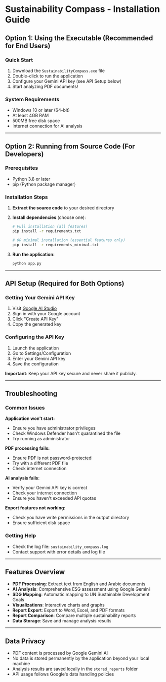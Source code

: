 # Sustainability Compass - Installation Guide

## Option 1: Using the Executable (Recommended for End Users)

### Quick Start
1. Download the `SustainabilityCompass.exe` file
2. Double-click to run the application
3. Configure your Gemini API key (see API Setup below)
4. Start analyzing PDF documents!

### System Requirements
- Windows 10 or later (64-bit)
- At least 4GB RAM
- 500MB free disk space
- Internet connection for AI analysis

---

## Option 2: Running from Source Code (For Developers)

### Prerequisites
- Python 3.8 or later
- pip (Python package manager)

### Installation Steps

1. **Extract the source code** to your desired directory

2. **Install dependencies** (choose one):
   ```bash
   # Full installation (all features)
   pip install -r requirements.txt
   
   # OR minimal installation (essential features only)
   pip install -r requirements_minimal.txt
   ```

3. **Run the application**:
   ```bash
   python app.py
   ```

---

## API Setup (Required for Both Options)

### Getting Your Gemini API Key
1. Visit [Google AI Studio](https://makersuite.google.com/app/apikey)
2. Sign in with your Google account
3. Click "Create API Key"
4. Copy the generated key

### Configuring the API Key
1. Launch the application
2. Go to Settings/Configuration
3. Enter your Gemini API key
4. Save the configuration

**Important**: Keep your API key secure and never share it publicly.

---

## Troubleshooting

### Common Issues

**Application won't start:**
- Ensure you have administrator privileges
- Check Windows Defender hasn't quarantined the file
- Try running as administrator

**PDF processing fails:**
- Ensure PDF is not password-protected
- Try with a different PDF file
- Check internet connection

**AI analysis fails:**
- Verify your Gemini API key is correct
- Check your internet connection
- Ensure you haven't exceeded API quotas

**Export features not working:**
- Check you have write permissions in the output directory
- Ensure sufficient disk space

### Getting Help
- Check the log file: `sustainability_compass.log`
- Contact support with error details and log file

---

## Features Overview

- **PDF Processing**: Extract text from English and Arabic documents
- **AI Analysis**: Comprehensive ESG assessment using Google Gemini
- **SDG Mapping**: Automatic mapping to UN Sustainable Development Goals
- **Visualizations**: Interactive charts and graphs
- **Report Export**: Export to Word, Excel, and PDF formats
- **Report Comparison**: Compare multiple sustainability reports
- **Data Storage**: Save and manage analysis results

---

## Data Privacy

- PDF content is processed by Google Gemini AI
- No data is stored permanently by the application beyond your local machine
- Analysis results are saved locally in the `stored_reports` folder
- API usage follows Google's data handling policies
